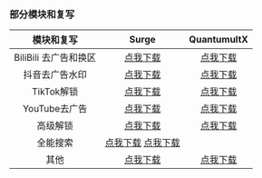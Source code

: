 ### 部分模块和复写

|      模块和复写    |                                          Surge                                             |                        QuantumultX    |                                                             
| :-------------: | :---------------------------------------------------------------------------------------------------------: | :---------------------------------------------------------------------------------------------------------: | 
| BiliBili 去广告和换区  |      [点我下载](https://raw.githubusercontent.com/iEwha/Profiles/master/Surge/Bilibili.sgmodule)      |  [点我下载](https://raw.githubusercontent.com/iEwha/Profiles/master/QuantumultX/Rewrite/bilibili.conf)      |  
| 抖音去广告水印  |     [点我下载](https://raw.githubusercontent.com/iEwha/Profiles/master/Surge/douyin.sgmodule)      |    [点我下载](https://raw.githubusercontent.com/iEwha/Profiles/master/QuantumultX/Rewrite/douyin.conf)      |  
| TikTok解锁 | [点我下载](https://raw.githubusercontent.com/iEwha/Profiles/master/Surge/TiKok-JP.sgmodule) |  [点我下载](https://raw.githubusercontent.com/iEwha/Profiles/master/QuantumultX/Rewrite/TikTok-JP.conf) |
| YouTube去广告  |  [点我下载](https://raw.githubusercontent.com/iEwha/Profiles/master/Surge/YouTubeAds.sgmodule)  |   [点我下载](https://raw.githubusercontent.com/iEwha/Profiles/master/QuantumultX/Rewrite/YouTubeAds.conf)  | 
| 高级解锁   |      [点我下载](https://raw.githubusercontent.com/iEwha/Profiles/master/Surge/Unlock.sgmodule)      |      [点我下载](https://raw.githubusercontent.com/iEwha/Profiles/master/QuantumultX/Rewrite/UnlockApp.conf)       | 
| 全能搜索   |      [点我下载](https://raw.githubusercontent.com/iEwha/Profiles/master/Surge/Q-Search.sgmodule)        [点我下载](https://raw.githubusercontent.com/iEwha/Profiles/master/QuantumultX/Rewrite/Q-Search.conf)       | 
| 其他 |     [点我下载](https://raw.githubusercontent.com/iEwha/Profiles/master/Surge/Script.sgmodule)     |       [点我下载](https://raw.githubusercontent.com/iEwha/Profiles/master/QuantumultX/Rewrite/others.conf)     |    